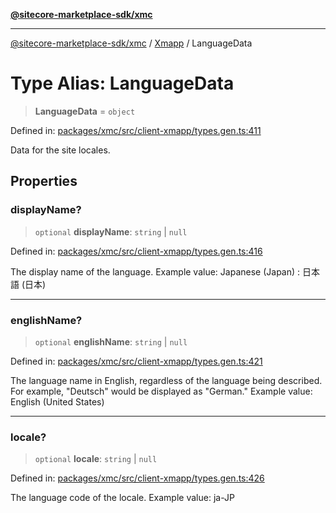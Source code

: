 [**@sitecore-marketplace-sdk/xmc**](../../../../README.md)

***

[@sitecore-marketplace-sdk/xmc](../../../../README.md) / [Xmapp](../README.md) / LanguageData

# Type Alias: LanguageData

> **LanguageData** = `object`

Defined in: [packages/xmc/src/client-xmapp/types.gen.ts:411](https://github.com/Sitecore/marketplace-sdk/blob/main/packages/xmc/src/client-xmapp/types.gen.ts#L411)

Data for the site locales.

## Properties

### displayName?

> `optional` **displayName**: `string` \| `null`

Defined in: [packages/xmc/src/client-xmapp/types.gen.ts:416](https://github.com/Sitecore/marketplace-sdk/blob/main/packages/xmc/src/client-xmapp/types.gen.ts#L416)

The display name of the language.
Example value: Japanese (Japan) : 日本語 (日本)

***

### englishName?

> `optional` **englishName**: `string` \| `null`

Defined in: [packages/xmc/src/client-xmapp/types.gen.ts:421](https://github.com/Sitecore/marketplace-sdk/blob/main/packages/xmc/src/client-xmapp/types.gen.ts#L421)

The language name in English, regardless of the language being described. For example, "Deutsch" would be displayed as "German."
Example value: English (United States)

***

### locale?

> `optional` **locale**: `string` \| `null`

Defined in: [packages/xmc/src/client-xmapp/types.gen.ts:426](https://github.com/Sitecore/marketplace-sdk/blob/main/packages/xmc/src/client-xmapp/types.gen.ts#L426)

The language code of the locale.
Example value: ja-JP
